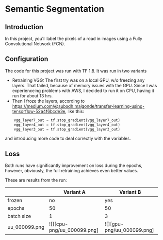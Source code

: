 # Semantic Segmentation
## Introduction
In this project, you'll label the pixels of a road in images using a Fully Convolutional Network (FCN).

## Configuration
The code for this project was run with TF 1.8. It was run in two variants

- Retraining VGG: The first try was on a local GPU, w/o freezing any layers. That failed, because of memory issues with the GPU. Since I was experienceing problems with AWS, I decided to run it on CPU, having it run for about 13 hrs.
- Then I froze the layers, according to https://medium.com/@subodh.malgonde/transfer-learning-using-tensorflow-52a4f6bcde3e, like this:

```python
    vgg_layer7_out = tf.stop_gradient(vgg_layer7_out)
    vgg_layer4_out = tf.stop_gradient(vgg_layer4_out)
    vgg_layer3_out = tf.stop_gradient(vgg_layer3_out)
```

and introducing more code to deal correctly with the variables.

## Loss
Both runs have significantly improvement on loss during the epochs, however, obviously, the full retraining achieves even better values.

These are results from the run:


| | Variant A | Variant B |
|---|---|---|
|frozen|no|yes|
|epochs|50|50|
|batch size|1|3|
|uu_000099.png|![][cpu-png/uu_000099.png]|![][gpu-png/uu_000099.png]|

